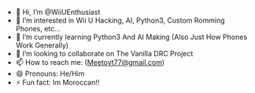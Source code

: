 - 👋 Hi, I’m @WiiUEnthusiast
- 👀 I’m interested in Wii U Hacking, AI, Python3, Custom Romming Phones, etc...
- 🌱 I’m currently learning Python3 And AI Making (Also Just How Phones Work Generally)
- 💞️ I’m looking to collaborate on The Vanilla DRC Project
- 📫 How to reach me: (Meetoyt77@gmail.com)
- 😄 Pronouns: He/Him
- ⚡ Fun fact: Im Moroccan!!

<!---
WiiUEnthusiast/WiiUEnthusiast is a ✨ special ✨ repository because its `README.md` (this file) appears on your GitHub profile.
You can click the Preview link to take a look at your changes.
--->
